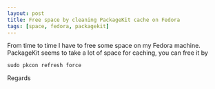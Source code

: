 ```yaml
---
layout: post
title: Free space by cleaning PackageKit cache on Fedora
tags: [space, fedora, packagekit]
---
```


From time to time I have to free some space on my Fedora machine. PackageKit
seems to take a lot of space for caching, you can free it by 

```
sudo pkcon refresh force
```

Regards
